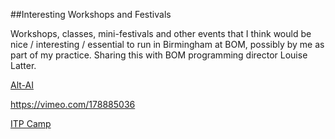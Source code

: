 ##Interesting Workshops and Festivals

Workshops, classes, mini-festivals and other events that I think would be nice / interesting / essential to run in Birmingham at BOM, possibly by me as part of my practice. Sharing this with BOM programming director Louise Latter. 

[Alt-AI](http://alt-ai.net)

https://vimeo.com/178885036

[ITP Camp](http://itp.nyu.edu/camp2016/)

